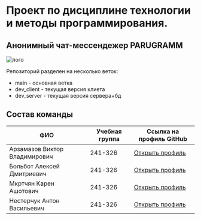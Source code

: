 # **Проект по дисциплине технологии и методы программирования.**
## Анонимный чат-мессендежер PARUGRAMM
![лого](https://github.com/user-attachments/assets/ceb466bd-f8ca-4a11-b835-dd0df51bbee8)

Репозиторий разделен на несколько веток:
-  main - основная ветка
-  dev_client - текущая версия клиета
-  dev_server - текущая версия сервера+бд
## Состав команды
| ФИО | Учебная группа | Ссылка на профиль GitHub |
|-|-|-|
| Арзамазов Виктор Владимирович | 241-326 | [Открыть профиль](https://github.com/ask3la) |
| Больбот Алексей Дмитриевич | 241-326 | [Открыть профиль](https://github.com/AlexJocka) |
| Мкртчян Карен Ашотович | 241-326 | [Открыть профиль](https://github.com/Karench0) |
| Нестерчук Антон Васильевич | 241-326 | [Открыть профиль](https://github.com/tpAnswer4yourself) |


